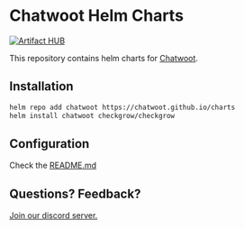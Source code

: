 # Chatwoot Helm Charts
[![Artifact HUB](https://img.shields.io/endpoint?url=https://artifacthub.io/badge/repository/artifact-hub)](https://artifacthub.io/packages/helm/checkgrow/checkgrow)

This repository contains helm charts for [Chatwoot](https://github.com/checkgrow/checkgrow).

## Installation
```bash
helm repo add chatwoot https://chatwoot.github.io/charts
helm install chatwoot checkgrow/checkgrow
```

## Configuration
Check the [README.md](./charts/chatwoot/README.md)

## Questions? Feedback?
[Join our discord server.](https://discord.gg/cJXdrwS)
